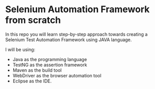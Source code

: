 # Selenium Automation Framework from scratch
In this repo you will learn step-by-step approach towards creating a Selenium Test Automation Framework using JAVA language.

I will be using:

* Java as the programming language
* TestNG as the assertion framework
* Maven as the build tool
* WebDriver as the browser automation tool
* Eclipse as the IDE.
